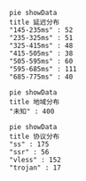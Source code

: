 
```mermaid
pie showData
title 延迟分布
"145-235ms" : 52
"235-325ms" : 51
"325-415ms" : 48
"415-505ms" : 38
"505-595ms" : 60
"595-685ms" : 111
"685-775ms" : 40
```
```mermaid
pie showData
title 地域分布
"未知" : 400
```
```mermaid
pie showData
title 协议分布
"ss" : 175
"ssr" : 56
"vless" : 152
"trojan" : 17
```